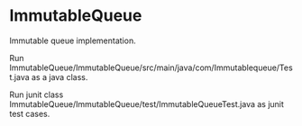 # ImmutableQueue
Immutable queue implementation.


Run ImmutableQueue/ImmutableQueue/src/main/java/com/Immutablequeue/Test.java as a java class.

Run junit class ImmutableQueue/ImmutableQueue/test/ImmutableQueueTest.java as junit test cases.
